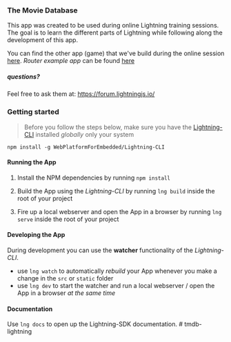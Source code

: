 ### The Movie Database

This app was created to be used during online Lightning training sessions. The goal is to learn the different
parts of Lightning while following along the development of this app.

You can find the other app (game) that we've build during the online session [here](https://github.com/mlapps/com.metrological.app.Platformer).
_Router example app_ can be found [here](https://github.com/mlapps/router-example-app)


##### questions?

Feel free to ask them at: https://forum.lightningjs.io/


### Getting started

> Before you follow the steps below, make sure you have the
[Lightning-CLI](https://github.com/WebPlatformForEmbedded/Lightning-CLI) installed _globally_ only your system

```
npm install -g WebPlatformForEmbedded/Lightning-CLI
```

#### Running the App

1. Install the NPM dependencies by running `npm install`

2. Build the App using the _Lightning-CLI_ by running `lng build` inside the root of your project

3. Fire up a local webserver and open the App in a browser by running `lng serve` inside the root of your project


#### Developing the App

During development you can use the **watcher** functionality of the _Lightning-CLI_.

- use `lng watch` to automatically _rebuild_ your App whenever you make a change in the `src` or  `static` folder
- use `lng dev` to start the watcher and run a local webserver / open the App in a browser _at the same time_

#### Documentation

Use `lng docs` to open up the Lightning-SDK documentation.
#   t m d b - l i g h t n i n g  
 